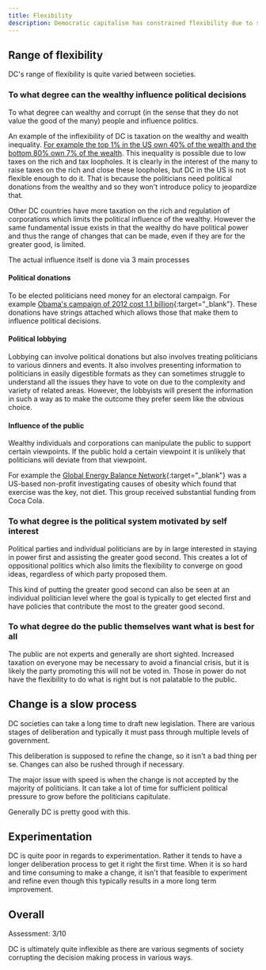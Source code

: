 ```yaml
---
title: Flexibility
description: Democratic capitalism has constrained flexibility due to systemic corruption and limits of the democratic process.
---
```


## Range of flexibility

DC's range of flexibility is quite varied between societies.

### To what degree can the wealthy influence political decisions

To what degree can wealthy and corrupt (in the sense that they do not value the good of the many) people and influence politics.

An example of the inflexibility of DC is taxation on the wealthy and wealth inequality. [For example the top 1% in the US own 40% of the wealth and the bottom 80% own 7% of the wealth](http://www.nytimes.com/2014/07/24/opinion/nicholas-kristof-idiots-guide-to-inequality-piketty-capital.html). This inequality is possible due to low taxes on the rich and tax loopholes. It is clearly in the interest of the many to raise taxes on the rich and close these loopholes, but DC in the US is not flexible enough to do it. That is because the politicians need political donations from the wealthy and so they won't introduce policy to jeopardize that.

Other DC countries have more taxation on the rich and regulation of corporations which limits the political influence of the wealthy. However the same fundamental issue exists in that the wealthy do have political power and thus the range of changes that can be made, even if they are for the greater good, is limited.

The actual influence itself is done via 3 main processes

#### Political donations

To be elected politicians need money for an electoral campaign. For example [Obama's campaign of 2012 cost 1.1 billion](http://thehill.com/blogs/ballot-box/presidential-races/230318-the-5-billion-campaign){:target="_blank"}. These donations have strings attached which allows those that make them to influence political decisions.

#### Political lobbying

Lobbying can involve political donations but also involves treating politicians to various dinners and events. It also involves presenting information to politicians in easily digestible formats as they can sometimes struggle to understand all the issues they have to vote on due to the complexity and variety of related areas. However, the lobbyists will present the information in such a way as to make the outcome they prefer seem like the obvious choice.

#### Influence of the public

Wealthy individuals and corporations can manipulate the public to support certain viewpoints. If the public hold a certain viewpoint it is unlikely that politicians will deviate from that viewpoint.

For example the [Global Energy Balance Network](https://en.wikipedia.org/wiki/Global_Energy_Balance_Network){:target="_blank"} was a US-based non-profit investigating causes of obesity which found that exercise was the key, not diet. This group received substantial funding from Coca Cola.

### To what degree is the political system motivated by self interest

Political parties and individual politicians are by in large interested in staying in power first and assisting the greater good second. This creates a lot of oppositional politics which also limits the flexibility to converge on good ideas, regardless of which party proposed them.

This kind of putting the greater good second can also be seen at an individual politician level where the goal is typically to get elected first and have policies that contribute the most to the greater good second.

### To what degree do the public themselves want what is best for all

The public are not experts and generally are short sighted. Increased taxation on everyone may be necessary to avoid a financial crisis, but it is likely the party promoting this will not be voted in. Those in power do not have the flexibility to do what is right but is not palatable to the public.

## Change is a slow process

DC societies can take a long time to draft new legislation. There are various stages of deliberation and typically it must pass through multiple levels of government.

This deliberation is supposed to refine the change, so it isn't a bad thing per se. Changes can also be rushed through if necessary.

The major issue with speed is when the change is not accepted by the majority of politicians. It can take a lot of time for sufficient political pressure to grow before the politicians capitulate.

Generally DC is pretty good with this.

## Experimentation

DC is quite poor in regards to experimentation. Rather it tends to have a longer deliberation process to get it right the first time. When it is so hard and time consuming to make a change, it isn't that feasible to experiment and refine even though this typically results in a more long term improvement.

## Overall

Assessment: 3/10

DC is ultimately quite inflexible as there are various segments of society corrupting the decision making process in various ways.
